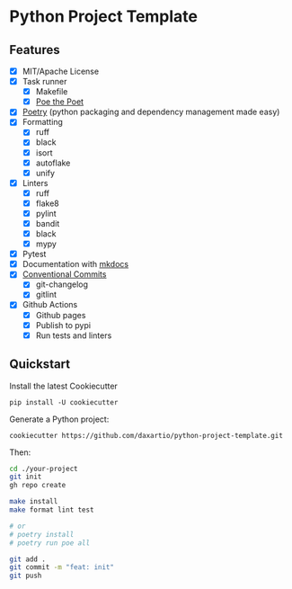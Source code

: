 # Python Project Template

## Features

- [x] MIT/Apache License
- [x] Task runner
  - [x] Makefile
  - [x] [Poe the Poet](https://github.com/nat-n/poethepoet)
- [x] [Poetry](https://python-poetry.org/) (python packaging and dependency management made easy)
- [x] Formatting
  - [x] ruff
  - [x] black
  - [x] isort
  - [x] autoflake
  - [x] unify
- [x] Linters
  - [x] ruff
  - [x] flake8
  - [x] pylint
  - [x] bandit
  - [x] black
  - [x] mypy
- [x] Pytest
- [x] Documentation with [mkdocs](https://www.mkdocs.org/)
- [x] [Conventional Commits](https://www.conventionalcommits.org/)
  - [x] git-changelog
  - [x] gitlint
- [x] Github Actions
    - [x] Github pages
    - [x] Publish to pypi
    - [x] Run tests and linters

## Quickstart

Install the latest Cookiecutter

```
pip install -U cookiecutter
```

Generate a Python project:

```
cookiecutter https://github.com/daxartio/python-project-template.git
```

Then:

```bash
cd ./your-project
git init
gh repo create

make install
make format lint test

# or
# poetry install
# poetry run poe all

git add .
git commit -m "feat: init"
git push
```
